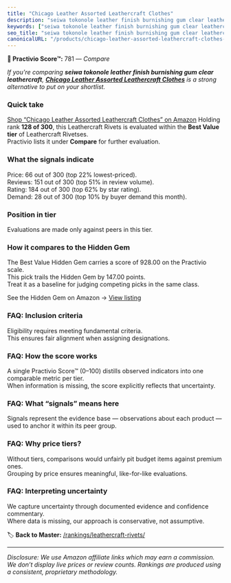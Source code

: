 ```yaml
---
title: "Chicago Leather Assorted Leathercraft Clothes"
description: "seiwa tokonole leather finish burnishing gum clear leathercraft: Data-driven ranking using the Practivio Score™. Positioned by quality, value, demand, findabil…"
keywords: ["seiwa tokonole leather finish burnishing gum clear leathercraft"]
seo_title: "seiwa tokonole leather finish burnishing gum clear leathercraft — Compare (2025)"
canonicalURL: "/products/chicago-leather-assorted-leathercraft-clothes-B0DQV1QVMD/"
---
```


**🛒 Practivio Score™:** 781 — _Compare_


*If you're comparing **seiwa tokonole leather finish burnishing gum clear leathercraft**, **[Chicago Leather Assorted Leathercraft Clothes](https://www.amazon.com/dp/B0DQV1QVMD?tag=practivio-20)** is a strong alternative to put on your shortlist.*
### Quick take
[Shop “Chicago Leather Assorted Leathercraft Clothes” on Amazon](https://www.amazon.com/dp/B0DQV1QVMD?tag=practivio-20)
Holding rank **128 of 300**, this Leathercraft Rivets is evaluated within the **Best Value tier** of Leathercraft Rivetses.  
Practivio lists it under **Compare** for further evaluation.

### What the signals indicate
Price: 66 out of 300 (top 22% lowest-priced).  
Reviews: 151 out of 300 (top 51% in review volume).  
Rating: 184 out of 300 (top 62% by star rating).  
Demand: 28 out of 300 (top 10% by buyer demand this month).

### Position in tier
Evaluations are made only against peers in this tier.

### How it compares to the Hidden Gem
The Best Value Hidden Gem carries a score of 928.00 on the Practivio scale.  
This pick trails the Hidden Gem by 147.00 points.  
Treat it as a baseline for judging competing picks in the same class.  

See the Hidden Gem on Amazon → [View listing](https://www.amazon.com/dp/B07F71FXYT?tag=practivio-20)

### FAQ: Inclusion criteria
Eligibility requires meeting fundamental criteria.  
This ensures fair alignment when assigning designations.

### FAQ: How the score works
A single Practivio Score™ (0–100) distills observed indicators into one comparable metric per tier.  
When information is missing, the score explicitly reflects that uncertainty.

### FAQ: What “signals” means here
Signals represent the evidence base — observations about each product — used to anchor it within its peer group.

### FAQ: Why price tiers?
Without tiers, comparisons would unfairly pit budget items against premium ones.  
Grouping by price ensures meaningful, like-for-like evaluations.

### FAQ: Interpreting uncertainty
We capture uncertainty through documented evidence and confidence commentary.  
Where data is missing, our approach is conservative, not assumptive.

<!-- Missing template for Compare/CompareWithinPriceClass -->


🏷️ **Back to Master:** [/rankings/leathercraft-rivets/](/rankings/leathercraft-rivets/)

---
_Disclosure: We use Amazon affiliate links which may earn a commission. We don’t display live prices or review counts. Rankings are produced using a consistent, proprietary methodology._

